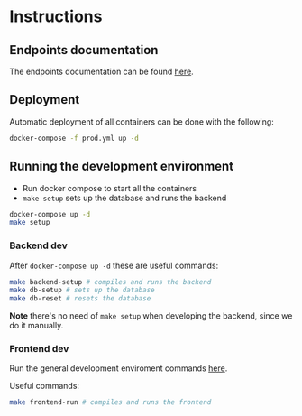# Instructions

## Endpoints documentation

The endpoints documentation can be found [here](backend/test/README.md).

## Deployment

Automatic deployment of all containers can be done with the following:

```bash
docker-compose -f prod.yml up -d
```

## Running the development environment

- Run docker compose to start all the containers
- `make setup` sets up the database and runs the backend

```bash
docker-compose up -d
make setup
```

### Backend dev

After `docker-compose up -d` these are useful commands:

```bash
make backend-setup # compiles and runs the backend
make db-setup # sets up the database
make db-reset # resets the database
```

**Note** there's no need of `make setup` when developing the backend, since we do 
it manually.

### Frontend dev

Run the general development enviroment commands [here](#Running-the-development-environment).

Useful commands:

```bash
make frontend-run # compiles and runs the frontend
```
